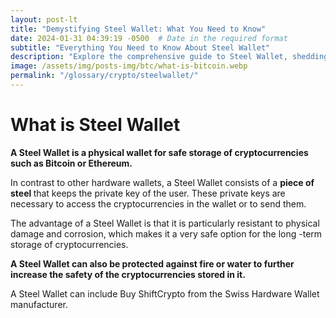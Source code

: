 ```yaml
---
layout: post-lt
title: "Demystifying Steel Wallet: What You Need to Know"
date: 2024-01-31 04:39:19 -0500  # Date in the required format
subtitle: "Everything You Need to Know About Steel Wallet"
description: "Explore the comprehensive guide to Steel Wallet, shedding light on its critical aspects and how it influences the evolving landscape of blockchain technology."
image: /assets/img/posts-img/btc/what-is-bitcoin.webp
permalink: "/glossary/crypto/steelwallet/"
---
```

<h1>What is Steel Wallet</h1>
<p> <strong> A Steel Wallet is a physical wallet for safe storage of cryptocurrencies such as Bitcoin or Ethereum. </strong> </p> <P> In contrast to other hardware wallets, a Steel Wallet consists of a <strong> piece of steel </strong> that keeps the private key of the user. These private keys are necessary to access the cryptocurrencies in the wallet or to send them. </p> <p> The advantage of a Steel Wallet is that it is particularly resistant to physical damage and corrosion, which makes it a very safe option for the long -term storage of cryptocurrencies. </p> <p> <strong> A Steel Wallet can also be protected against fire or water to further increase the safety of the cryptocurrencies stored in it. </strong> </p> <P> A Steel Wallet can include Buy ShiftCrypto from the Swiss Hardware Wallet manufacturer. </p>
